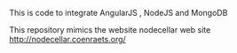This is code to integrate AngularJS , NodeJS and MongoDB

This repository mimics the website nodecellar web site http://nodecellar.coenraets.org/
